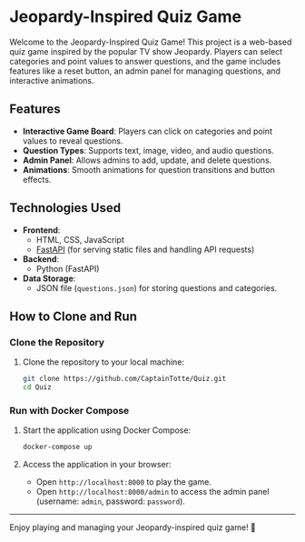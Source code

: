# Jeopardy-Inspired Quiz Game

Welcome to the Jeopardy-Inspired Quiz Game! This project is a web-based quiz game inspired by the popular TV show Jeopardy. Players can select categories and point values to answer questions, and the game includes features like a reset button, an admin panel for managing questions, and interactive animations.

## Features

- **Interactive Game Board**: Players can click on categories and point values to reveal questions.
- **Question Types**: Supports text, image, video, and audio questions.
- **Admin Panel**: Allows admins to add, update, and delete questions.
- **Animations**: Smooth animations for question transitions and button effects.

## Technologies Used

- **Frontend**:
  - HTML, CSS, JavaScript
  - [FastAPI](https://fastapi.tiangolo.com/) (for serving static files and handling API requests)
- **Backend**:
  - Python (FastAPI)
- **Data Storage**:
  - JSON file (`questions.json`) for storing questions and categories.

## How to Clone and Run

### Clone the Repository

1. Clone the repository to your local machine:
   ```bash
   git clone https://github.com/CaptainTotte/Quiz.git
   cd Quiz
   ```

### Run with Docker Compose

1. Start the application using Docker Compose:
   ```bash
   docker-compose up
   ```

2. Access the application in your browser:
   - Open `http://localhost:8000` to play the game.
   - Open `http://localhost:8000/admin` to access the admin panel (username: `admin`, password: `password`).

---

Enjoy playing and managing your Jeopardy-inspired quiz game! 🎉
